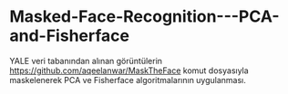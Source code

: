 # Masked-Face-Recognition---PCA-and-Fisherface

YALE veri tabanından alınan görüntülerin https://github.com/aqeelanwar/MaskTheFace komut dosyasıyla maskelenerek PCA ve Fisherface algoritmalarının uygulanması.
